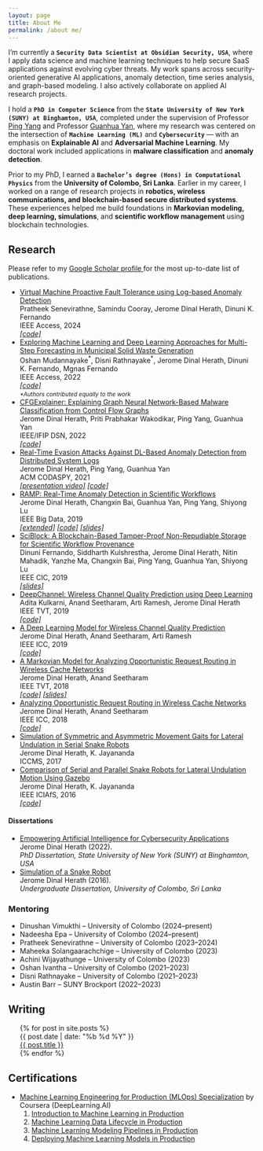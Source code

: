 ```yaml
---
layout: page
title: About Me
permalink: /about me/
---
```


I’m currently a **`Security Data Scientist at Obsidian Security, USA`**, where I apply data science and machine learning techniques to help secure SaaS applications against evolving cyber threats. 
My work spans across <span class="highlight">security-oriented generative AI applications, anomaly detection, time series analysis, and graph-based modeling</span>. 
I also actively collaborate on applied AI research projects.

I hold a **`PhD in Computer Science`** from the **`State University of New York (SUNY) at Binghamton, USA`**, completed under the supervision of Professor [Ping Yang](http://www.cs.binghamton.edu/~pyang/) and Professor [Guanhua Yan](http://www.cs.binghamton.edu/~ghyan/), 
where my research was centered on the intersection of **`Machine Learning (ML)`** and **`Cybersecurity`** — with an emphasis on **Explainable AI** and **Adversarial Machine Learning**. 
My doctoral work included applications in **malware classification** and **anomaly detection**.

Prior to my PhD, I earned a **`Bachelor’s degree (Hons) in Computational Physics`** from the **University of Colombo, Sri Lanka**. 
Earlier in my career, I worked on a range of research projects in **robotics, wireless communications, and blockchain-based secure distributed systems**. 
These experiences helped me build foundations in **Markovian modeling, deep learning, simulations**, 
and **scientific workflow management** using blockchain technologies.

<!--Since **August 2020**, I’ve also been a member of the [International Research Council (IRC) in Sri Lanka](https://medium.com/@SustainableEduF/meet-sri-lankan-researcher-jerome-dinal-herath-dd4a2614e9da), 
contributing to the advancement of science and technology initiatives.-->

## Research

<p>
  Please refer to my
  <a href="https://scholar.google.com/citations?hl=en&user=vNtiUMwAAAAJ&view_op=list_works" target="_blank">
    Google Scholar profile
  </a>
  for the most up-to-date list of publications.
</p>

<ul class="research-list">
  <li>
    <span class="pub-title">
      <a href="https://ieeexplore.ieee.org/document/10767421">
        Virtual Machine Proactive Fault Tolerance using Log-based Anomaly Detection
      </a>
    </span><br>
    <span class="pub-authors">Pratheek Senevirathne, Samindu Cooray, <span class="author-highlight">Jerome Dinal Herath</span>, Dinuni K. Fernando</span><br>
    <span class="pub-venue">IEEE Access, 2024</span><br>
    <a href="https://github.com/CloudnetUCSC/VMFT-LAD"><em>[code]</em></a>
  </li>

  <li>
    <span class="pub-title">
      <a href="https://ieeexplore.ieee.org/document/9950270">
        Exploring Machine Learning and Deep Learning Approaches for Multi-Step Forecasting in Municipal Solid Waste Generation
      </a>
    </span><br>
    <span class="pub-authors">Oshan Mudannayake<sup>*</sup>, Disni Rathnayake<sup>*</sup>, <span class="author-highlight">Jerome Dinal Herath</span>, Dinuni K. Fernando, Mgnas Fernando</span><br>
    <span class="pub-venue">IEEE Access, 2022</span><br>
    <a href="https://github.com/UCloudMl/solid-waste-prediction"><em>[code]</em></a><br>
    <small><em>*Authors contributed equally to the work</em></small>
  </li>

  <li>
    <span class="pub-title">
      <a href="{{site.url}}/papers/2022dsn.pdf">
        CFGExplainer: Explaining Graph Neural Network-Based Malware Classification from Control Flow Graphs
      </a>
    </span><br>
    <span class="pub-authors"><span class="author-highlight">Jerome Dinal Herath</span>, Priti Prabhakar Wakodikar, Ping Yang, Guanhua Yan</span><br>
    <span class="pub-venue">IEEE/IFIP DSN, 2022</span><br>
    <a href="https://github.com/dherath/CFGExplainer"><em>[code]</em></a>
  </li>

  <li>
    <span class="pub-title">
      <a href="{{site.url}}/papers/2021codaspy.pdf">
        Real-Time Evasion Attacks Against DL-Based Anomaly Detection from Distributed System Logs
      </a>
    </span><br>
    <span class="pub-authors"><span class="author-highlight">Jerome Dinal Herath</span>, Ping Yang, Guanhua Yan</span><br>
    <span class="pub-venue">ACM CODASPY, 2021</span><br>
    <a href="https://dl.acm.org/doi/10.1145/3422337.3447833"><em>[presentation video]</em></a>
    <a href="https://github.com/dherath/Log_Anomaly_Mask"><em>[code]</em></a>
  </li>

  <li>
    <span class="pub-title">
      <a href="{{site.url}}/papers/2019BigData.pdf">
        RAMP: Real-Time Anomaly Detection in Scientific Workflows
      </a>
    </span><br>
    <span class="pub-authors"><span class="author-highlight">Jerome Dinal Herath</span>, Changxin Bai, Guanhua Yan, Ping Yang, Shiyong Lu</span><br>
    <span class="pub-venue">IEEE Big Data, 2019</span><br>
    <a href="{{site.url}}/papers/2019RAMP_extended_paper.pdf"><em>[extended]</em></a>
    <a href="https://github.com/dherath/RAMP"><em>[code]</em></a>
    <a href="https://www.researchgate.net/publication/337927011_RAMP_Real-Time_Anomaly_Detection_in_Scientific_Workflows"><em>[slides]</em></a>
  </li>

  <li>
    <span class="pub-title">
      <a href="{{site.url}}/papers/2019_CIC_sciblock.pdf">
        SciBlock: A Blockchain-Based Tamper-Proof Non-Repudiable Storage for Scientific Workflow Provenance
      </a>
    </span><br>
    <span class="pub-authors">Dinuni Fernando, Siddharth Kulshrestha, <span class="author-highlight">Jerome Dinal Herath</span>, Nitin Mahadik, Yanzhe Ma, Changxin Bai, Ping Yang, Guanhua Yan, Shiyong Lu</span><br>
    <span class="pub-venue">IEEE CIC, 2019</span><br>
    <a href="https://www.researchgate.net/publication/337927108_SciBlock_A_Blockchain-Based_Tamper-Proof_Non-_Repudiable_Storage_for_Scientific_Workflow_Provenance"><em>[slides]</em></a>
  </li>

  <li>
    <span class="pub-title">
      <a href="{{site.url}}/papers/2019tvt.pdf">
        DeepChannel: Wireless Channel Quality Prediction using Deep Learning
      </a>
    </span><br>
    <span class="pub-authors">Adita Kulkarni, Anand Seetharam, Arti Ramesh, <span class="author-highlight">Jerome Dinal Herath</span></span><br>
    <span class="pub-venue">IEEE TVT, 2019</span><br>
    <a href="https://github.com/dherath/DeepLearning_for_Wireless_Signal_Strength_Prediction"><em>[code]</em></a>
  </li>

  <li>
    <span class="pub-title">
      <a href="{{site.url}}/papers/2019ICC.pdf">
        A Deep Learning Model for Wireless Channel Quality Prediction
      </a>
    </span><br>
    <span class="pub-authors"><span class="author-highlight">Jerome Dinal Herath</span>, Anand Seetharam, Arti Ramesh</span><br>
    <span class="pub-venue">IEEE ICC, 2019</span><br>
    <a href="https://github.com/dherath/DeepLearning_for_Wireless_Signal_Strength_Prediction"><em>[code]</em></a>
  </li>

  <li>
    <span class="pub-title">
      <a href="{{site.url}}/papers/2018tvt.pdf">
        A Markovian Model for Analyzing Opportunistic Request Routing in Wireless Cache Networks
      </a>
    </span><br>
    <span class="pub-authors"><span class="author-highlight">Jerome Dinal Herath</span>, Anand Seetharam</span><br>
    <span class="pub-venue">IEEE TVT, 2018</span><br>
    <a href="https://github.com/dherath/Markovian_model_for_Opportunistic_Request_Routing"><em>[code]</em></a>
    <a href="https://www.researchgate.net/publication/337438870_A_Markovian_Model_for_Analyzing_Opportunistic_Request_Routing_in_Wireless_Cache_Networks"><em>[slides]</em></a>
  </li>

  <li>
    <span class="pub-title">
      <a href="{{site.url}}/papers/2018ICC.pdf">
        Analyzing Opportunistic Request Routing in Wireless Cache Networks
      </a>
    </span><br>
    <span class="pub-authors"><span class="author-highlight">Jerome Dinal Herath</span>, Anand Seetharam</span><br>
    <span class="pub-venue">IEEE ICC, 2018</span><br>
    <a href="https://github.com/dherath/Markovian_model_for_Opportunistic_Request_Routing"><em>[code]</em></a>
  </li>

  <li>
    <span class="pub-title">
      <a href="https://www.researchgate.net/publication/317015239_Simulation_of_Symmetric_and_Asymmetric_movement_gaits_for_Lateral_Undulation_in_Serial_Snake_Robots" target="_blank">
        Simulation of Symmetric and Asymmetric Movement Gaits for Lateral Undulation in Serial Snake Robots
      </a>
    </span><br>
    <span class="pub-authors"><span class="author-highlight">Jerome Dinal Herath</span>, K. Jayananda</span><br>
    <span class="pub-venue">ICCMS, 2017</span><br>
  </li>

  <li>
    <span class="pub-title">
      <a href="https://www.researchgate.net/publication/311716282_Comparison_of_Serial_and_Parallel_Snake_Robots_for_Lateral_Undulation_Motion_using_Gazebo" target="_blank">
        Comparison of Serial and Parallel Snake Robots for Lateral Undulation Motion Using Gazebo
      </a>
    </span><br>
    <span class="pub-authors"><span class="author-highlight">Jerome Dinal Herath</span>, K. Jayananda</span><br>
    <span class="pub-venue">IEEE ICIAfS, 2016</span><br>
    <a href="https://github.com/dherath/Snake_Robots"><em>[code]</em></a>
  </li>
</ul>

#### Dissertations

<ul class="research-list">
  <li>
    <span class="pub-title">
      <a href="https://www.proquest.com/openview/7e409b079816d581792cdb2a2e5a9870/1.pdf?pq-origsite=gscholar&cbl=18750&diss=y">
        Empowering Artificial Intelligence for Cybersecurity Applications
      </a>
    </span><br>
    <span class="pub-authors"><span class="author-highlight">Jerome Dinal Herath</span></span> (2022).<br>
    <span class="pub-venue"><em>PhD Dissertation, State University of New York (SUNY) at Binghamton, USA</em></span>
  </li>
  <li>
    <span class="pub-title">
      <a href="https://www.researchgate.net/publication/316471922_Simulation_of_a_Snake_Robot">
        Simulation of a Snake Robot
      </a>
    </span><br>
    <span class="pub-authors"><span class="author-highlight">Jerome Dinal Herath</span></span> (2016).<br>
    <span class="pub-venue"><em>Undergraduate Dissertation, University of Colombo, Sri Lanka</em></span>
  </li>
</ul>


### Mentoring

- Dinushan Vimukthi – University of Colombo (2024–present)
- Nadeesha Epa – University of Colombo (2024–present)
- Pratheek Senevirathne – University of Colombo (2023–2024)
- Maheeka Solangaarachchige – University of Colombo (2023)
- Achini Wijayathunge – University of Colombo (2023)
- Oshan Ivantha – University of Colombo (2021–2023)
- Disni Rathnayake – University of Colombo (2021–2023)
- Austin Barr – SUNY Brockport (2022–2023)

## Writing

<ul class="post-list">
    {% for post in site.posts %}
      <!--{% unless post.next %}
        <h3 class="category-title">{{ post.date | date: '%Y' }}</h3>
      {% else %}
        {% capture year %}{{ post.date | date: '%Y' }}{% endcapture %}
        {% capture nyear %}{{ post.next.date | date: '%Y' }}{% endcapture %}
        {% if year != nyear %}
          <h3 class="category-title">{{ post.date | date: '%Y' }}</h3>
        {% endif %}
      {% endunless %}-->
      <article class="post-item">
        <span class="post-meta date-label">{{ post.date | date: "%b %d %Y" }}</span>
        <div class="article-title"><a class="post-link" href="{{ post.url | prepend: site.baseurl }}">{{ post.title }}</a></div>
      </article>
    {% endfor %}
</ul>

<h2>Certifications</h2>

+ [Machine Learning Engineering for Production (MLOps) Specialization](https://www.coursera.org/account/accomplishments/specialization/certificate/48J59XZB8CG2) by Coursera (DeepLearning.AI)
  1. [Introduction to Machine Learning in Production](https://www.coursera.org/account/accomplishments/certificate/HLBPBLKZTYAF)
  2. [Machine Learning Data Lifecycle in Production](https://www.coursera.org/account/accomplishments/certificate/MPPAE2RQLVJR)
  3. [Machine Learning Modeling Pipelines in Production](https://www.coursera.org/account/accomplishments/certificate/76E5WQDWNMQC)
  4. [Deploying Machine Learning Models in Production](https://www.coursera.org/account/accomplishments/certificate/H6AQT6QT5JC7)